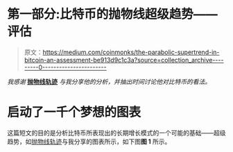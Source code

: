 # 第一部分:比特币的抛物线超级趋势——评估

> 原文：<https://medium.com/coinmonks/the-parabolic-supertrend-in-bitcoin-an-assessment-be913d9c1c3a?source=collection_archive---------0----------------------->

*我感谢* [**抛物线轨迹**](https://medium.com/u/aa1e573dda8b?source=post_page-----be913d9c1c3a--------------------------------) *与我分享他的分析，并抽出时间讨论他对比特币的看法。*

# 启动了一千个梦想的图表

这篇短文的目的是分析比特币所表现出的长期增长模式的一个可能的基础——超级趋势，如[抛物线轨迹](https://medium.com/u/aa1e573dda8b?source=post_page-----be913d9c1c3a--------------------------------)与我分享的图表所示，如下图**图 1** 所示。